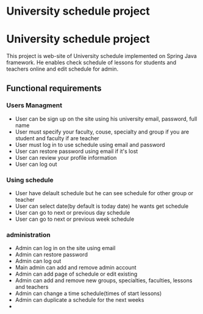 # University schedule project

# University schedule project

This project is web-site of University schedule implemented on Spring Java framework. He enables check schedule of lessons for students and teachers online and edit schedule for admin.

## Functional requirements

### Users Managment
- User can be sign up on the site using his university email, password, full name
- User must specify your faculty, couse, specialty and group if you are student and faculty if are teacher
- User must log in to use schedule using email and password
- User can restore password using email if it's lost
- User can review your profile information
- User can log out

### Using schedule
- User have delault schedule but he can see schedule for other group or teacher
- User can select date(by default is today date) he wants get schedule
- User can go to next or previous day schedule
- User can go to next or previous week schedule

### administration
- Admin can log in on the site using email
- Admin can restore password
- Admin can log out
- Main admin can add and remove admin account
- Admin can add page of schedule or edit existing
- Admin can add and remove new groups, specialties, faculties, lessons and teachers
- Admin can change a time schedule(times of start lessons)
- Admin can duplicate a schedule for the next weeks
- 
